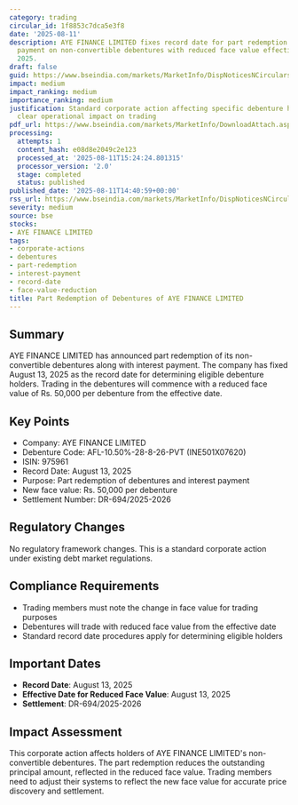 ```yaml
---
category: trading
circular_id: 1f8853c7dca5e3f8
date: '2025-08-11'
description: AYE FINANCE LIMITED fixes record date for part redemption and interest
  payment on non-convertible debentures with reduced face value effective August 13,
  2025.
draft: false
guid: https://www.bseindia.com/markets/MarketInfo/DispNoticesNCirculars.aspx?Noticeid={D3F9E12D-A551-47B8-86CD-A8DF5A37D37B}&noticeno=20250811-55&dt=08/11/2025&icount=55&totcount=58&flag=0
impact: medium
impact_ranking: medium
importance_ranking: medium
justification: Standard corporate action affecting specific debenture holders with
  clear operational impact on trading
pdf_url: https://www.bseindia.com/markets/MarketInfo/DownloadAttach.aspx?id=20250811-55&attachedId=
processing:
  attempts: 1
  content_hash: e08d8e2049c2e123
  processed_at: '2025-08-11T15:24:24.801315'
  processor_version: '2.0'
  stage: completed
  status: published
published_date: '2025-08-11T14:40:59+00:00'
rss_url: https://www.bseindia.com/markets/MarketInfo/DispNoticesNCirculars.aspx?Noticeid={D3F9E12D-A551-47B8-86CD-A8DF5A37D37B}&noticeno=20250811-55&dt=08/11/2025&icount=55&totcount=58&flag=0
severity: medium
source: bse
stocks:
- AYE FINANCE LIMITED
tags:
- corporate-actions
- debentures
- part-redemption
- interest-payment
- record-date
- face-value-reduction
title: Part Redemption of Debentures of AYE FINANCE LIMITED
---
```


## Summary

AYE FINANCE LIMITED has announced part redemption of its non-convertible debentures along with interest payment. The company has fixed August 13, 2025 as the record date for determining eligible debenture holders. Trading in the debentures will commence with a reduced face value of Rs. 50,000 per debenture from the effective date.

## Key Points

- Company: AYE FINANCE LIMITED
- Debenture Code: AFL-10.50%-28-8-26-PVT (INE501X07620)
- ISIN: 975961
- Record Date: August 13, 2025
- Purpose: Part redemption of debentures and interest payment
- New face value: Rs. 50,000 per debenture
- Settlement Number: DR-694/2025-2026

## Regulatory Changes

No regulatory framework changes. This is a standard corporate action under existing debt market regulations.

## Compliance Requirements

- Trading members must note the change in face value for trading purposes
- Debentures will trade with reduced face value from the effective date
- Standard record date procedures apply for determining eligible holders

## Important Dates

- **Record Date**: August 13, 2025
- **Effective Date for Reduced Face Value**: August 13, 2025
- **Settlement**: DR-694/2025-2026

## Impact Assessment

This corporate action affects holders of AYE FINANCE LIMITED's non-convertible debentures. The part redemption reduces the outstanding principal amount, reflected in the reduced face value. Trading members need to adjust their systems to reflect the new face value for accurate price discovery and settlement.